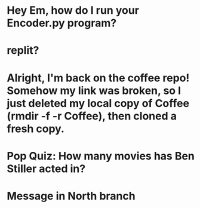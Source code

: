 # Hey Em, how do I run your Encoder.py program?
# replit?

# Alright, I'm back on the coffee repo! Somehow my link was broken, so I just deleted my local copy of Coffee (rmdir -f -r Coffee), then cloned a fresh copy.

# Pop Quiz: How many movies has Ben Stiller acted in?

# Message in North branch
